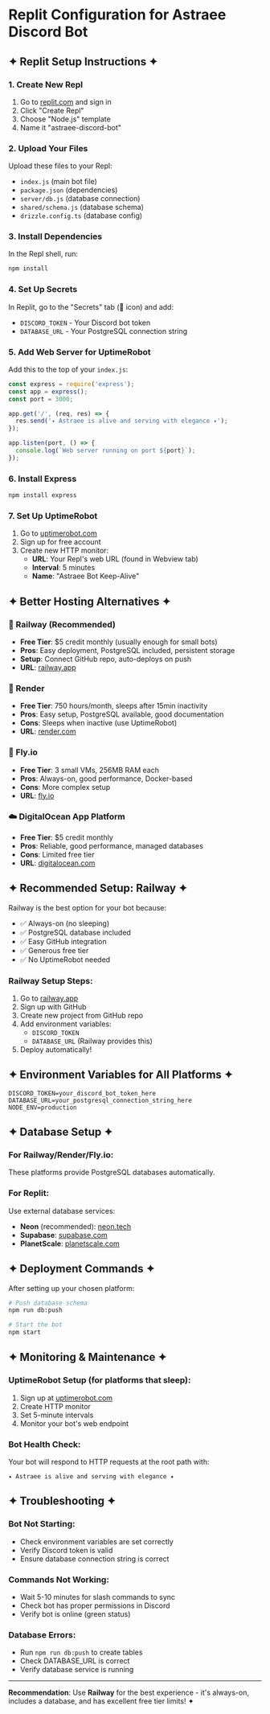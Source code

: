 # Replit Configuration for Astraee Discord Bot

## ✦ Replit Setup Instructions ✦

### 1. Create New Repl
1. Go to [replit.com](https://replit.com) and sign in
2. Click "Create Repl" 
3. Choose "Node.js" template
4. Name it "astraee-discord-bot"

### 2. Upload Your Files
Upload these files to your Repl:
- `index.js` (main bot file)
- `package.json` (dependencies)
- `server/db.js` (database connection)
- `shared/schema.js` (database schema)
- `drizzle.config.ts` (database config)

### 3. Install Dependencies
In the Repl shell, run:
```bash
npm install
```

### 4. Set Up Secrets
In Replit, go to the "Secrets" tab (🔑 icon) and add:
- `DISCORD_TOKEN` - Your Discord bot token
- `DATABASE_URL` - Your PostgreSQL connection string

### 5. Add Web Server for UptimeRobot
Add this to the top of your `index.js`:

```javascript
const express = require('express');
const app = express();
const port = 3000;

app.get('/', (req, res) => {
  res.send('✦ Astraee is alive and serving with elegance ✦');
});

app.listen(port, () => {
  console.log(`Web server running on port ${port}`);
});
```

### 6. Install Express
```bash
npm install express
```

### 7. Set Up UptimeRobot
1. Go to [uptimerobot.com](https://uptimerobot.com)
2. Sign up for free account
3. Create new HTTP monitor:
   - **URL**: Your Repl's web URL (found in Webview tab)
   - **Interval**: 5 minutes
   - **Name**: "Astraee Bot Keep-Alive"

## ✦ Better Hosting Alternatives ✦

### 🚀 Railway (Recommended)
- **Free Tier**: $5 credit monthly (usually enough for small bots)
- **Pros**: Easy deployment, PostgreSQL included, persistent storage
- **Setup**: Connect GitHub repo, auto-deploys on push
- **URL**: [railway.app](https://railway.app)

### 🌟 Render
- **Free Tier**: 750 hours/month, sleeps after 15min inactivity
- **Pros**: Easy setup, PostgreSQL available, good documentation
- **Cons**: Sleeps when inactive (use UptimeRobot)
- **URL**: [render.com](https://render.com)

### 🚁 Fly.io
- **Free Tier**: 3 small VMs, 256MB RAM each
- **Pros**: Always-on, good performance, Docker-based
- **Cons**: More complex setup
- **URL**: [fly.io](https://fly.io)

### ☁️ DigitalOcean App Platform
- **Free Tier**: $5 credit monthly
- **Pros**: Reliable, good performance, managed databases
- **Cons**: Limited free tier
- **URL**: [digitalocean.com](https://digitalocean.com)

## ✦ Recommended Setup: Railway ✦

Railway is the best option for your bot because:
- ✅ Always-on (no sleeping)
- ✅ PostgreSQL database included
- ✅ Easy GitHub integration
- ✅ Generous free tier
- ✅ No UptimeRobot needed

### Railway Setup Steps:
1. Go to [railway.app](https://railway.app)
2. Sign up with GitHub
3. Create new project from GitHub repo
4. Add environment variables:
   - `DISCORD_TOKEN`
   - `DATABASE_URL` (Railway provides this)
5. Deploy automatically!

## ✦ Environment Variables for All Platforms ✦

```env
DISCORD_TOKEN=your_discord_bot_token_here
DATABASE_URL=your_postgresql_connection_string_here
NODE_ENV=production
```

## ✦ Database Setup ✦

### For Railway/Render/Fly.io:
These platforms provide PostgreSQL databases automatically.

### For Replit:
Use external database services:
- **Neon** (recommended): [neon.tech](https://neon.tech)
- **Supabase**: [supabase.com](https://supabase.com)
- **PlanetScale**: [planetscale.com](https://planetscale.com)

## ✦ Deployment Commands ✦

After setting up your chosen platform:

```bash
# Push database schema
npm run db:push

# Start the bot
npm start
```

## ✦ Monitoring & Maintenance ✦

### UptimeRobot Setup (for platforms that sleep):
1. Sign up at [uptimerobot.com](https://uptimerobot.com)
2. Create HTTP monitor
3. Set 5-minute intervals
4. Monitor your bot's web endpoint

### Bot Health Check:
Your bot will respond to HTTP requests at the root path with:
```
✦ Astraee is alive and serving with elegance ✦
```

## ✦ Troubleshooting ✦

### Bot Not Starting:
- Check environment variables are set correctly
- Verify Discord token is valid
- Ensure database connection string is correct

### Commands Not Working:
- Wait 5-10 minutes for slash commands to sync
- Check bot has proper permissions in Discord
- Verify bot is online (green status)

### Database Errors:
- Run `npm run db:push` to create tables
- Check DATABASE_URL is correct
- Verify database service is running

---

**Recommendation**: Use **Railway** for the best experience - it's always-on, includes a database, and has excellent free tier limits! ✦
